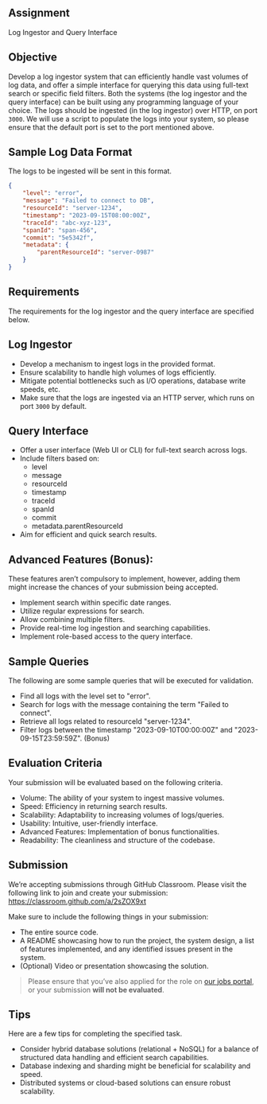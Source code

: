 ## Assignment
Log Ingestor and Query Interface

## Objective
Develop a log ingestor system that can efficiently handle vast volumes of log data, and offer a simple interface for querying this data using full-text search or specific field filters.
Both the systems (the log ingestor and the query interface) can be built using any programming language of your choice.
The logs should be ingested (in the log ingestor) over HTTP, on port `3000`.
We will use a script to populate the logs into your system, so please ensure that the default port is set to the port mentioned above.

## Sample Log Data Format
The logs to be ingested will be sent in this format.
```json
{
	"level": "error",
	"message": "Failed to connect to DB",
    "resourceId": "server-1234",
	"timestamp": "2023-09-15T08:00:00Z",
	"traceId": "abc-xyz-123",
    "spanId": "span-456",
    "commit": "5e5342f",
    "metadata": {
        "parentResourceId": "server-0987"
    }
}
```
## Requirements
The requirements for the log ingestor and the query interface are specified below.

## Log Ingestor
- Develop a mechanism to ingest logs in the provided format.
- Ensure scalability to handle high volumes of logs efficiently.
- Mitigate potential bottlenecks such as I/O operations, database write speeds, etc.
- Make sure that the logs are ingested via an HTTP server, which runs on port `3000` by default.

## Query Interface
- Offer a user interface (Web UI or CLI) for full-text search across logs.
- Include filters based on:
    - level
    - message
    - resourceId
    - timestamp
    - traceId
    - spanId
    - commit
    - metadata.parentResourceId
- Aim for efficient and quick search results.

## Advanced Features (Bonus):
These features aren’t compulsory to implement, however, adding them might increase the chances of your submission being accepted.

- Implement search within specific date ranges.
- Utilize regular expressions for search.
- Allow combining multiple filters.
- Provide real-time log ingestion and searching capabilities.
- Implement role-based access to the query interface.

## Sample Queries
The following are some sample queries that will be executed for validation.

- Find all logs with the level set to "error".
- Search for logs with the message containing the term "Failed to connect".
- Retrieve all logs related to resourceId "server-1234".
- Filter logs between the timestamp "2023-09-10T00:00:00Z" and "2023-09-15T23:59:59Z". (Bonus)

## Evaluation Criteria
Your submission will be evaluated based on the following criteria.

- Volume: The ability of your system to ingest massive volumes.
- Speed: Efficiency in returning search results.
- Scalability: Adaptability to increasing volumes of logs/queries.
- Usability: Intuitive, user-friendly interface.
- Advanced Features: Implementation of bonus functionalities.
- Readability: The cleanliness and structure of the codebase.

## Submission
We’re accepting submissions through GitHub Classroom. Please visit the following link to join and create your submission: https://classroom.github.com/a/2sZOX9xt

Make sure to include the following things in your submission:

- The entire source code.
- A README showcasing how to run the project, the system design, a list of features implemented, and any identified issues present in the system.
- (Optional) Video or presentation showcasing the solution.

> Please ensure that you’ve also applied for the role on [our jobs portal](https://jobs.lever.co/dyte-io), or your submission **will not be evaluated**.

## Tips
Here are a few tips for completing the specified task.

- Consider hybrid database solutions (relational + NoSQL) for a balance of structured data handling and efficient search capabilities.
- Database indexing and sharding might be beneficial for scalability and speed.
- Distributed systems or cloud-based solutions can ensure robust scalability.
